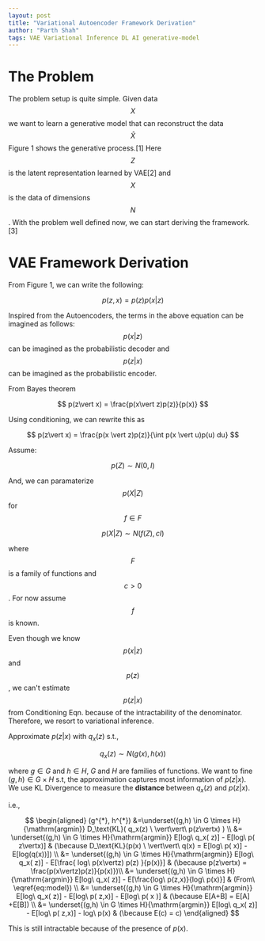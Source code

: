 ```yaml
---
layout: post
title: "Variational Autoencoder Framework Derivation"
author: "Parth Shah"
tags: VAE Variational Inference DL AI generative-model
---
```



# The Problem
The problem setup is quite simple. Given data $$X$$ we want to learn a generative model that can reconstruct the data $$\hat{X}$$ Figure 1 shows the generative process.[1]
Here $$Z$$ is the latent representation learned by VAE[2] and $$X$$ is the
data of dimensions $$N$$. With the problem well defined now, we can start deriving the framework.[3]

# VAE Framework Derivation
From Figure 1, we can write the following:

$$ p(z,x) = p(z)p(x\vert z) $$

Inspired from the Autoencoders, the terms in the above equation can be imagined as follows: $$p(x\vert z)$$ can be imagined as the probabilistic decoder and $$p(z\vert x)$$ can be imagined as the probabilistic encoder.

From Bayes theorem

$$ p(z\vert x) = \frac{p(x\vert z)p(z)}{p(x)} $$

Using conditioning, we can rewrite this as

$$ p(z\vert x) = \frac{p(x \vert  z)p(z)}{\int p(x \vert  u)p(u) du} $$

Assume:

$$ p(Z) \sim N(0, I) $$

And, we can paramaterize $$ p(X\vert Z) $$ for $$f \in F$$

$$ p(X\vert Z) \sim N(f(Z), cI) $$

where $$F$$ is a family of functions and $$c>0$$. For now assume $$f$$ is known.

Even though we know $$p(x\vert z)$$ and $$p(z)$$, we can't estimate $$p(z\vert x)$$ from Conditioning Eqn. because of the intractability of the denominator. Therefore, we resort to variational inference.

Approximate $p(z \vert x)$ with $q_x(z)$ s.t.,

$$
    q_x(z) \sim N(g(x), h(x))
$$

where $g \in G$ and $h \in H$, $G$ and $H$ are families of functions.
We want to fine $(g,h) \in G \times H$ s.t, the approximation captures most information of $p(z \vert x)$. We use KL Divergence to measure the <b> distance </b> between $q_x(z)$ and $p(z \vert x)$.

i.e.,

$$
\begin{aligned}
    (g^{*}, h^{*}) &=\underset{(g,h) \in G \times H}{\mathrm{argmin}} D_\text{KL}( q_x(z) \ \vert\vert\ p(z\vertx) ) \\
    &= \underset{(g,h) \in G \times H}{\mathrm{argmin}} E[log\ q_x( z)] - E[log\ p( z\vertx)]  & (\because D_\text{KL}(p(x) \ \vert\vert\ q(x) = E[log\ p( x)] - E[log(q(x))]) \\
    &= \underset{(g,h) \in G \times H}{\mathrm{argmin}} E[log\ q_x( z)] - E[\frac{ log\ p(x\vertz) p(z) }{p(x)}] & (\because p(z\vertx) = \frac{p(x\vertz)p(z)}{p(x)})\\
    &= \underset{(g,h) \in G \times H}{\mathrm{argmin}} E[log\ q_x( z)] - E[\frac{log\ p(z,x)}{log\ p(x)}] & (From\  \eqref{eq:model}) \\
    &= \underset{(g,h) \in G \times H}{\mathrm{argmin}} E[log\ q_x( z)] - E[log\ p( z,x)] - E[log\ p( x )] & (\because E[A+B] = E[A] +E[B]) \\
    &= \underset{(g,h) \in G \times H}{\mathrm{argmin}} E[log\ q_x( z)] - E[log\ p( z,x)] - log\ p(x) & (\because E(c) = c)
\end{aligned}
$$

This is still intractable because of the presence of $p(x)$.
